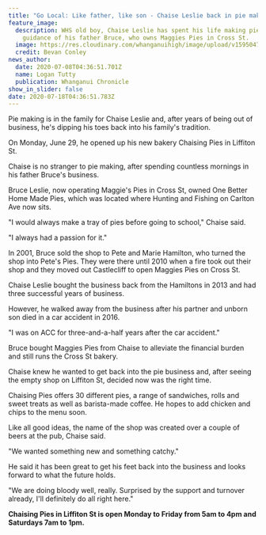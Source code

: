 ```yaml
---
title: "Go Local: Like father, like son - Chaise Leslie back in pie making business"
feature_image:
  description: WHS old boy, Chaise Leslie has spent his life making pies under the
    guidance of his father Bruce, who owns Maggies Pies in Cross St.
  image: https://res.cloudinary.com/whanganuihigh/image/upload/v1595047160/News/Chaise_Leslie_ex._chron_8.7.20.jpg
  credit: Bevan Conley
news_author:
  date: 2020-07-08T04:36:51.701Z
  name: Logan Tutty
  publication: Whanganui Chronicle
show_in_slider: false
date: 2020-07-18T04:36:51.783Z
---
```

Pie making is in the family for Chaise Leslie and, after years of being out of business, he's dipping his toes back into his family's tradition.

On Monday, June 29, he opened up his new bakery Chaising Pies in Liffiton St.

Chaise is no stranger to pie making, after spending countless mornings in his father Bruce's business.

Bruce Leslie, now operating Maggie's Pies in Cross St, owned One Better Home Made Pies, which was located where Hunting and Fishing on Carlton Ave now sits.

"I would always make a tray of pies before going to school," Chaise said.

"I always had a passion for it."

In 2001, Bruce sold the shop to Pete and Marie Hamilton, who turned the shop into Pete's Pies. They were there until 2010 when a fire took out their shop and they moved out Castlecliff to open Maggies Pies on Cross St.

Chaise Leslie bought the business back from the Hamiltons in 2013 and had three successful years of business.

However, he walked away from the business after his partner and unborn son died in a car accident in 2016.

"I was on ACC for three-and-a-half years after the car accident."

Bruce bought Maggies Pies from Chaise to alleviate the financial burden and still runs the Cross St bakery.

Chaise knew he wanted to get back into the pie business and, after seeing the empty shop on Liffiton St, decided now was the right time.

Chaising Pies offers 30 different pies, a range of sandwiches, rolls and sweet treats as well as barista-made coffee. He hopes to add chicken and chips to the menu soon.

Like all good ideas, the name of the shop was created over a couple of beers at the pub, Chaise said.

"We wanted something new and something catchy."

He said it has been great to get his feet back into the business and looks forward to what the future holds.

"We are doing bloody well, really. Surprised by the support and turnover already, I'll definitely do all right here."

**Chaising Pies in Liffiton St is open Monday to Friday from 5am to 4pm and Saturdays 7am to 1pm.**